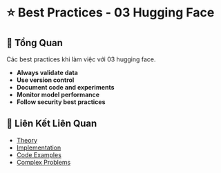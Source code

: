 # ⭐ Best Practices - 03 Hugging Face

## 🎯 Tổng Quan

Các best practices khi làm việc với 03 hugging face.

- **Always validate data**
- **Use version control**
- **Document code and experiments**
- **Monitor model performance**
- **Follow security best practices**

## 🔗 Liên Kết Liên Quan

- [Theory](./THEORY_03_hugging_face.md)
- [Implementation](./IMPLEMENTATION_03_hugging_face.md)
- [Code Examples](./CODE_EXAMPLES_03_hugging_face.md)
- [Complex Problems](./COMPLEX_PROBLEMS.md)
